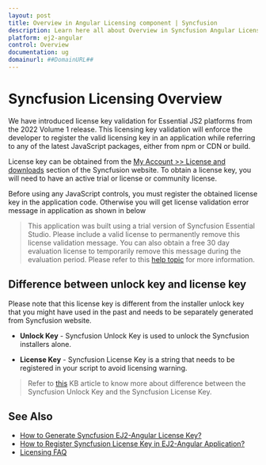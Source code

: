 ```yaml
---
layout: post
title: Overview in Angular Licensing component | Syncfusion
description: Learn here all about Overview in Syncfusion Angular Licensing component of Syncfusion Essential JS 2 and more.
platform: ej2-angular
control: Overview 
documentation: ug
domainurl: ##DomainURL##
---
```


# Syncfusion Licensing Overview

We have introduced license key validation for Essential JS2 platforms from the 2022 Volume 1 release. This licensing key validation will enforce the developer to register the valid licensing key in an application while referring to any of the latest JavaScript packages, either from npm or CDN or build.

License key can be obtained from the [My Account >> License and downloads](https://www.syncfusion.com/account/downloads) section of the Syncfusion website. To obtain a license key, you will need to have an active trial or license or community license.

Before using any JavaScript controls, you must register the obtained license key in the application code. Otherwise you will get license validation error message in application as shown in below

> This application was built using a trial version of Syncfusion Essential Studio. Please include a valid license to permanently remove this license validation message. You can also obtain a free 30 day evaluation license to temporarily remove this message during the evaluation period. Please refer to this [help topic](https://ej2.syncfusion.com/licensing/licensing-errors/#license-key-not-registered) for more information.

## Difference between unlock key and license key

Please note that this license key is different from the installer unlock key that you might have used in the past and needs to be separately generated from Syncfusion website.

* **Unlock Key** - Syncfusion Unlock Key is used to unlock the Syncfusion installers alone.

* **License Key** - Syncfusion License Key is a string that needs to be registered in your script to avoid licensing warning.

> Refer to [this](https://www.syncfusion.com/kb/8950/difference-between-the-unlock-key-and-licensing-key) KB article to know more about difference between the Syncfusion Unlock Key and the Syncfusion License Key.

## See Also

* [How to Generate Syncfusion EJ2-Angular License Key?](https://ej2.syncfusion.com/angular/documentation/licensing/license-key-generation/)
* [How to Register Syncfusion License Key in EJ2-Angular Application?](https://ej2.syncfusion.com/angular/documentation/licensing/license-key-registration/)
* [Licensing FAQ](https://ej2.syncfusion.com/angular/documentation/licensing/licensing-troubleshoot/)
